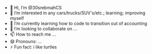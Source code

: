 - 👋 Hi, I’m @30srebmahCS
- 👀 I’m interested in any cars/trucks/SUV's/etc.; learning; improving myself
- 🌱 I’m currently learning how to code to transition out of accounting
- 💞️ I’m looking to collaborate on ...
- 📫 How to reach me ...
- 😄 Pronouns: ...
- ⚡ Fun fact: i like turtles

<!---
30srebmahCS/30srebmahCS is a ✨ special ✨ repository because its `README.md` (this file) appears on your GitHub profile.
You can click the Preview link to take a look at your changes.
--->
